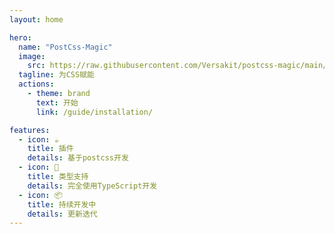 ```yaml
---
layout: home

hero:
  name: "PostCss-Magic"
  image:
    src: https://raw.githubusercontent.com/Versakit/postcss-magic/main/logo.svg
  tagline: 为CSS赋能
  actions:
    - theme: brand
      text: 开始
      link: /guide/installation/

features:
  - icon: ☕
    title: 插件
    details: 基于postcss开发
  - icon: 🚀
    title: 类型支持
    details: 完全使用TypeScript开发
  - icon: 📦
    title: 持续开发中
    details: 更新迭代
---
```

